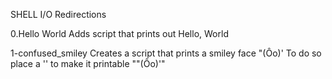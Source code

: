 SHELL I/O Redirections

0.Hello World
Adds script that prints out Hello, World

1-confused_smiley
Creates a script that prints a smiley face "(Ôo)'
To do so place a '\' to make it printable "\"(Ôo)'"
